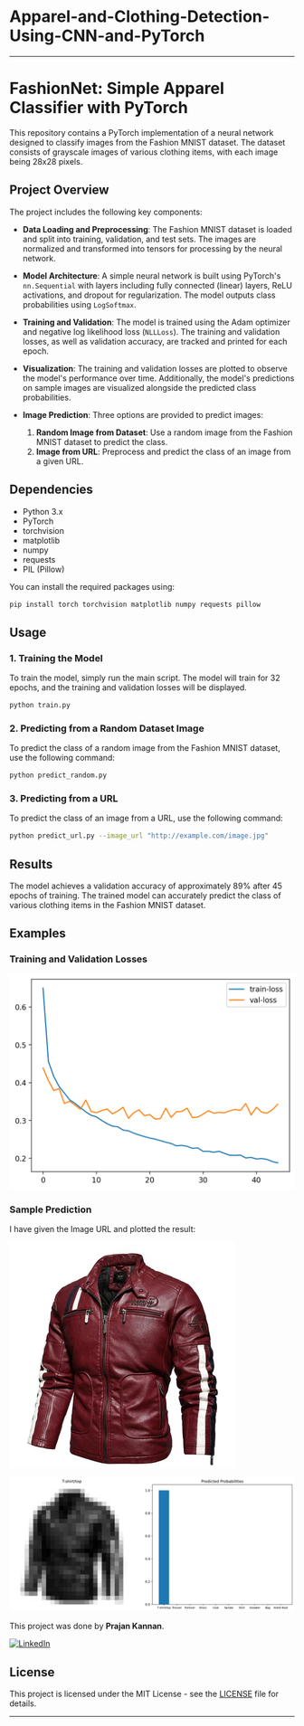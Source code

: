 # Apparel-and-Clothing-Detection-Using-CNN-and-PyTorch

---

# FashionNet: Simple Apparel Classifier with PyTorch

This repository contains a PyTorch implementation of a neural network designed to classify images from the Fashion MNIST dataset. The dataset consists of grayscale images of various clothing items, with each image being 28x28 pixels.

## Project Overview

The project includes the following key components:

- **Data Loading and Preprocessing**: The Fashion MNIST dataset is loaded and split into training, validation, and test sets. The images are normalized and transformed into tensors for processing by the neural network.
  
- **Model Architecture**: A simple neural network is built using PyTorch's `nn.Sequential` with layers including fully connected (linear) layers, ReLU activations, and dropout for regularization. The model outputs class probabilities using `LogSoftmax`.

- **Training and Validation**: The model is trained using the Adam optimizer and negative log likelihood loss (`NLLLoss`). The training and validation losses, as well as validation accuracy, are tracked and printed for each epoch.

- **Visualization**: The training and validation losses are plotted to observe the model's performance over time. Additionally, the model's predictions on sample images are visualized alongside the predicted class probabilities.

- **Image Prediction**: Three options are provided to predict images:
  1. **Random Image from Dataset**: Use a random image from the Fashion MNIST dataset to predict the class.
  2. **Image from URL**: Preprocess and predict the class of an image from a given URL.

## Dependencies

- Python 3.x
- PyTorch
- torchvision
- matplotlib
- numpy
- requests
- PIL (Pillow)

You can install the required packages using:

```bash
pip install torch torchvision matplotlib numpy requests pillow
```

## Usage

### 1. Training the Model
To train the model, simply run the main script. The model will train for 32 epochs, and the training and validation losses will be displayed.

```bash
python train.py
```

### 2. Predicting from a Random Dataset Image
To predict the class of a random image from the Fashion MNIST dataset, use the following command:

```bash
python predict_random.py
```

### 3. Predicting from a URL
To predict the class of an image from a URL, use the following command:

```bash
python predict_url.py --image_url "http://example.com/image.jpg"
```

## Results

The model achieves a validation accuracy of approximately 89% after 45 epochs of training. The trained model can accurately predict the class of various clothing items in the Fashion MNIST dataset.

## Examples

### Training and Validation Losses

![Training and Validation Losses](https://github.com/Prajan2910/Apparel-and-Clothing-Detection-Using-CNN-and-PyTorch/blob/13c72b0855e873c04f390cd9dd26d2603b372bc5/images/training%20loss.png)

### Sample Prediction

I have given the Image URL and plotted the result:

![Sample Prediction](https://github.com/Prajan2910/Apparel-and-Clothing-Detection-Using-CNN-and-PyTorch/blob/13c72b0855e873c04f390cd9dd26d2603b372bc5/images/Test%20image1.png)

![result](https://github.com/Prajan2910/Apparel-and-Clothing-Detection-Using-CNN-and-PyTorch/blob/13c72b0855e873c04f390cd9dd26d2603b372bc5/images/test1%20result.png)

This project was done by **Prajan Kannan**.

[![LinkedIn](https://img.shields.io/badge/LinkedIn-%230077B5.svg?logo=linkedin&logoColor=white)](https://www.linkedin.com/in/prajan-kannan/)

## License

This project is licensed under the MIT License - see the [LICENSE](LICENSE) file for details.

---
